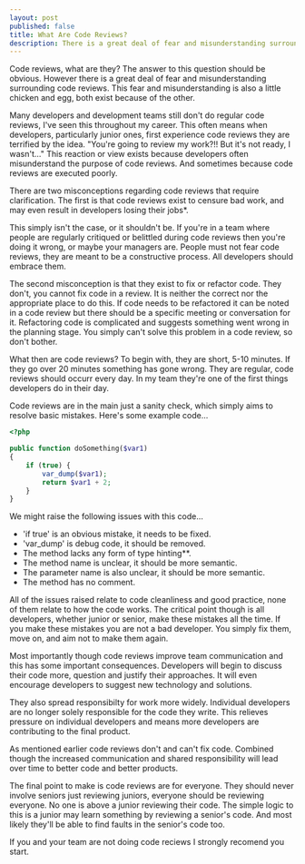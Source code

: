 ```yaml
---
layout: post
published: false
title: What Are Code Reviews?
description: There is a great deal of fear and misunderstanding surrounding code reviews.
---
```

Code reviews, what are they? The answer to this question should be obvious. However there is a great deal of fear and misunderstanding surrounding code reviews. This fear and misunderstanding is also a little chicken and egg, both exist because of the other.

Many developers and development teams still don't do regular code reviews, I've seen this throughout my career. This often means when developers, particularly junior ones, first experience code reviews they are terrified by the idea. "You're going to review my work?!! But it's not ready, I wasn't..." This reaction or view exists because developers often misunderstand the purpose of code reviews. And sometimes because code reviews are executed poorly. 

There are two misconceptions regarding code reviews that require clarification. The first is that code reviews exist to censure bad work, and may even result in developers losing their jobs*. 

This simply isn't the case, or it shouldn't be. If you're in a team where people are regularly critiqued or belittled during code reviews then you're doing it wrong, or maybe your managers are. People must not fear code reviews, they are meant to be a constructive process. All developers should embrace them.

The second misconception is that they exist to fix or refactor code. They don't, you cannot fix code in a review. It is neither the correct nor the appropriate place to do this. If code needs to be refactored it can be noted in a code review but there should be a specific meeting or conversation for it. Refactoring code is complicated and suggests something went wrong in the planning stage. You simply can't solve this problem in a code review, so don't bother.

What then are code reviews? To begin with, they are short, 5-10 minutes. If they go over 20 minutes something has gone wrong. They are regular, code reviews should occurr every day. In my team they're one of the first things developers do in their day.

Code reviews are in the main just a sanity check, which simply aims to resolve basic mistakes. Here's some example code...

```php
<?php

public function doSomething($var1)
{
    if (true) {
        var_dump($var1);
        return $var1 + 2;
    }
}
```

We might raise the following issues with this code...

- 'if true' is an obvious mistake, it needs to be fixed.
- 'var_dump' is debug code, it should be removed.
- The method lacks any form of type hinting**.
- The method name is unclear, it should be more semantic.
- The parameter name is also unclear, it should be more semantic.
- The method has no comment.

All of the issues raised relate to code cleanliness and good practice, none of them relate to how the code works. The critical point though is all developers, whether junior or senior, make these mistakes all the time. If you make these mistakes you are not a bad developer. You simply fix them, move on, and aim not to make them again.

Most importantly though code reviews improve team communication and this has some important consequences. Developers will begin to discuss their code more, question and justify their approaches. It will even encourage developers to suggest new technology and solutions.

They also spread responsibilty for work more widely. Individual developers are no longer solely responsible for the code they write. This relieves pressure on individual developers and means more developers are contributing to the final product.

As mentioned earlier code reviews don't and can't fix code. Combined though the increased communication and shared responsibility will lead over time to better code and better products.

The final point to make is code reviews are for everyone. They should never involve seniors just reviewing juniors, everyone should be reviewing everyone. No one is above a junior reviewing their code. The simple logic to this is a junior may learn something by reviewing a senior's code. And most likely they'll be able to find faults in the senior's code too.

If you and your team are not doing code reciews I strongly recomend you start.